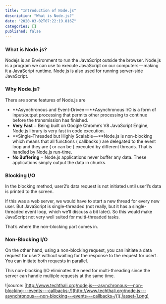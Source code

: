 ```yaml
---
title: "Introduction of Node.js"
description: "What is Node.js?"
date: "2020-03-02T07:22:19.816Z"
categories: []
published: false
---
```


### What is Node.js?

Nodejs is an Environment to run the JavaScript outside the browser. Node.js is a program we can use to execute JavaScript on our computers — making it a JavaScript runtime. Node.js is also used for running server-side JavaScript.

### **Why Node.js?**

There are some features of Node.js are

-   **Asynchronous and Event-Driven — **Asynchronous I/O is a form of input/output processing that permits other processing to continue before the transmission has finished.
-   **Very Fast** − Being built on Google Chrome’s V8 JavaScript Engine, Node.js library is very fast in code execution.
-   **Single-Threaded but Highly Scalable — **Node.js is non-blocking which means that all functions ( callbacks ) are delegated to the event loop and they are ( or can be ) executed by different threads. That is handled by Node.js run-time.
-   **No Buffering** − Node.js applications never buffer any data. These applications simply output the data in chunks.

### **Blocking I/O**

In the blocking method, user2’s data request is not initiated until user1’s data is printed to the screen.

If this was a web server, we would have to start a new thread for every new user. But JavaScript is single-threaded (not really, but it has a single-threaded event loop, which we’ll discuss a bit later). So this would make JavaScript not very well suited for multi-threaded tasks.

That’s where the non-blocking part comes in.

### **Non-Blocking I/O**

On the other hand, using a non-blocking request, you can initiate a data request for user2 without waiting for the response to the request for user1. You can initiate both requests in parallel.

This non-blocking I/O eliminates the need for multi-threading since the server can handle multiple requests at the same time.

![source: [http://www.techthali.org/node.js---asynchronous---non-blocking---events---callbacks-/](http://www.techthali.org/node.js---asynchronous---non-blocking---events---callbacks-/)](./asset-1.png)
